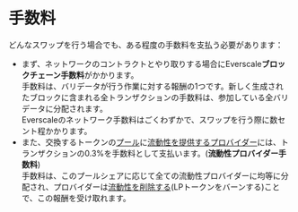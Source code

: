 # 手数料

どんなスワップを行う場合でも、ある程度の手数料を支払う必要があります：

* まず、ネットワークのコントラクトとやり取りする場合にEverscale**ブロックチェーン手数料**がかかります。\
  手数料は、バリデータが行う作業に対する報酬の1つです。新しく生成されたブロックに含まれる全トランザクションの手数料は、参加している全バリデータに分配されます。\
  Everscaleのネットワーク手数料はごくわずかで、スワップを行う際に数セント程かかります。
* また、交換するトークンの[プール](../../pools/)に[流動性を提供する](../../pools/how-to/add-liquidity.md)[プロバイダー](../../getting-started/roles.md#liquidity-providers)には、トランザクションの0.3%を手数料として支払います。(**流動性プロバイダー手数料**)\
  手数料は、このプールシェアに応じて全ての流動性プロバイダーに均等に分配され、プロバイダーは[流動性を削除する](../../pools/how-to/withdraw-liquidity.md)(LPトークンをバーンする)ことで、この報酬を受け取れます。
